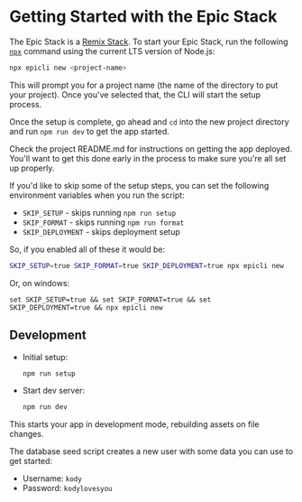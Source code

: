 # Getting Started with the Epic Stack

The Epic Stack is a [Remix Stack](https://remix.run/stacks). To start your Epic
Stack, run the following [`npx`](https://docs.npmjs.com/cli/v9/commands/npx)
command using the current LTS version of Node.js:

```sh
npx epicli new <project-name>
```

This will prompt you for a project name (the name of the directory to put your
project). Once you've selected that, the CLI will start the setup process.

Once the setup is complete, go ahead and `cd` into the new project directory and
run `npm run dev` to get the app started.

Check the project README.md for instructions on getting the app deployed. You'll
want to get this done early in the process to make sure you're all set up
properly.

If you'd like to skip some of the setup steps, you can set the following
environment variables when you run the script:

- `SKIP_SETUP` - skips running `npm run setup`
- `SKIP_FORMAT` - skips running `npm run format`
- `SKIP_DEPLOYMENT` - skips deployment setup

So, if you enabled all of these it would be:

```sh
SKIP_SETUP=true SKIP_FORMAT=true SKIP_DEPLOYMENT=true npx epicli new
```

Or, on windows:

```
set SKIP_SETUP=true && set SKIP_FORMAT=true && set SKIP_DEPLOYMENT=true && npx epicli new
```

## Development

- Initial setup:

  ```sh
  npm run setup
  ```

- Start dev server:

  ```sh
  npm run dev
  ```

This starts your app in development mode, rebuilding assets on file changes.

The database seed script creates a new user with some data you can use to get
started:

- Username: `kody`
- Password: `kodylovesyou`
